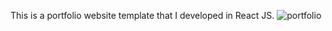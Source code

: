 This is a portfolio website template that I developed in React JS.
![portfolio](https://user-images.githubusercontent.com/97747309/154436526-92640fb1-bee5-46df-b9fe-de8cda95175a.jpg)
